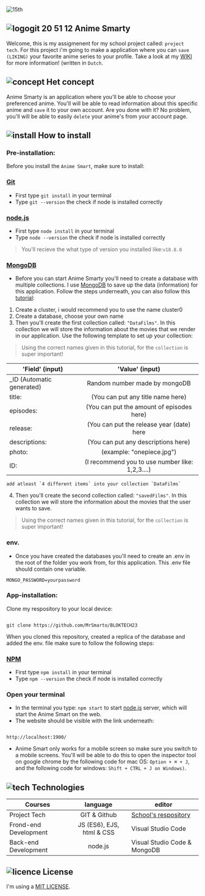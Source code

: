![15th](https://user-images.githubusercontent.com/118122875/224559625-04d4f8c7-c889-4c44-ade8-3c213bf06568.jpg)

##  ![logogit 20 51 12](https://user-images.githubusercontent.com/118122875/224569751-c121abc7-ccbe-43a8-a770-22a9b796d818.png) Anime Smarty

Welcome, this is my assigmenent for my school project called: `project tech`. For this project i'm going to make a application where you can `save (LIKING)` your favorite anime series to your profile. Take a look at my [WIKI](https://github.com/MrSmarto/BLOKTECH23) for more information! (written in `Dutch`.

## ![concept](https://user-images.githubusercontent.com/118122875/224569879-7b376629-fc7b-401a-81b5-9f5e5917521d.png) Het concept

Anime Smarty is an application where you'll be able to choose your preferenced anime. You'll will be able to read information about this specific anime and `save` it to your own account. Are you done with it? No problem, you'll will be able to easily `delete` your anime's from your account page.

## ![install](https://user-images.githubusercontent.com/118122875/224570019-3d6ab194-d3ef-458e-b9b6-d66a5cf39809.png) How to install

### Pre-installation:


Before you install the `Anime Smart`, make sure to install:

### [Git](https://github.com/git-guides/install-git)
* First type `git install` in your terminal
* Type `git --version` the check if node is installed correctly
### [node.js](https://nodejs.org/en/)
* First type `node install` in your terminal
* Type `node --version` the check if node is installed correctly
> You'll recieve the what type of version you installed like:`v18.8.0` 
### [MongoDB](https://www.mongodb.com/blog)
* Before you can start Anime Smarty you'll need to create a database with multiple collections. I use [MongoDB](https://www.mongodb.com/blog) to save up the data (information) for this application. Follow the steps underneath, you can also follow this [tutorial](https://www.mongodb.com/docs/atlas/getting-started/):
1. Create a cluster, i would recommend you to use the name cluster0
2. Create a database, choose your own name
3. Then you'll create the first collection called: `"DataFilms"`. In this collection we will store the information about the movies that we render in our application. Use the following template to set up your collection:
>  Using the correct names given in this tutorial, for the `collection` is super important!

| 'Field' (input)| 'Value' (input)| 
| ------------- |:-------------:|
| _ID (Automatic generated) | Random number made by mongoDB |
| title: | (You can put any title name here) | 
| episodes: | (You can put the amount of episodes here) | 
| release: | (You can put the release year (date) here | 
| descriptions: | (You can put any descriptions here) | 
| photo: | (example: "onepiece.jpg") | 
| ID: | (I recommend you to use number like: 1,2,3....) | 

```
add atleast `4 different items` into your collection `DataFilms`
```

4. Then you'll create the second collection called: `"savedFilms"`. In this collection we will store the information about the movies that the user wants to save.
>  Using the correct names given in this tutorial, for the `collection` is super important!
### env.
* Once you have created the databases you'll need to create an .env in the root of the folder you work from, for this application. This .env file should contain one variable.
```
MONGO_PASSWORD=yourpassword
```


### App-installation:

Clone my respository to your local device:

```

git clone https://github.com/MrSmarto/BLOKTECH23

```

When you cloned this repository, created a replica of the database and added the env. file make sure to follow the following steps:
### [NPM](https://docs.npmjs.com/cli/v6/commands/npm-install)
* First type `npm install` in your terminal
* Type `npm --version` the check if node is installed correctly

### Open your terminal 
* In the terminal you type: `npm start` to start [node.js](https://nodejs.org/en/) server, which will start the Anime Smart on the web.
* The website should be visible with the link underneath:
```

http://localhost:1900/

```

* Anime Smart only works for a mobile screen so make sure you switch to a mobile screens. You'll will be able to do this to open the inspector tool on google chrome by the following code for mac OS: `Option + ⌘ + J`, and the following code for windows: `Shift + CTRL + J on Windows)`.

## ![tech](https://user-images.githubusercontent.com/118122875/224570118-38da956b-ec96-4d47-8375-b5f07659883a.png) Technologies

| Courses| language | editor |
| ------------- |:-------------:| ------------- |
| Project Tech | GIT & Github | [ School's respository](https://github.com/MrSmarto/BLOKTECH23/wiki) |
| Frond-end Development | JS (ES6), EJS, html & CSS | Visual Studio Code |
| Back-end Development | node.js | Visual Studio Code & MongoDB |

## ![licence](https://user-images.githubusercontent.com/118122875/224570185-da93d583-8c14-4eee-bca6-f680ec919fc2.png) License

I'm using a [MIT LICENSE](https://github.com/cmda-bt/pt-course-22-23/blob/main/LICENSE).
